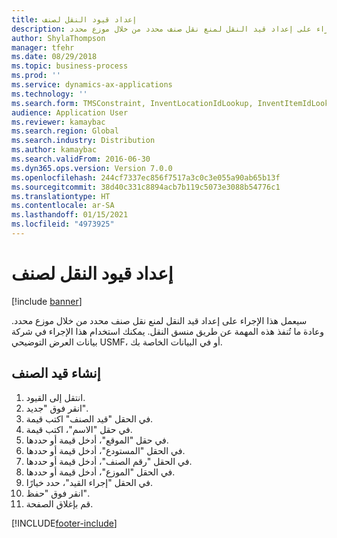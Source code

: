 ```yaml
---
title: إعداد قيود النقل لصنف
description: سيعمل هذا الإجراء على إعداد قيد النقل لمنع نقل صنف محدد من خلال موزع محدد.
author: ShylaThompson
manager: tfehr
ms.date: 08/29/2018
ms.topic: business-process
ms.prod: ''
ms.service: dynamics-ax-applications
ms.technology: ''
ms.search.form: TMSConstraint, InventLocationIdLookup, InventItemIdLookupSimple
audience: Application User
ms.reviewer: kamaybac
ms.search.region: Global
ms.search.industry: Distribution
ms.author: kamaybac
ms.search.validFrom: 2016-06-30
ms.dyn365.ops.version: Version 7.0.0
ms.openlocfilehash: 244cf7337ec856f7517a3c0c3e055a90ab65b13f
ms.sourcegitcommit: 38d40c331c8894acb7b119c5073e3088b54776c1
ms.translationtype: HT
ms.contentlocale: ar-SA
ms.lasthandoff: 01/15/2021
ms.locfileid: "4973925"
---
```

# <a name="set-up-transportation-constraints-for-an-item"></a>إعداد قيود النقل لصنف

[!include [banner](../../includes/banner.md)]

سيعمل هذا الإجراء على إعداد قيد النقل لمنع نقل صنف محدد من خلال موزع محدد. وعادة ما تُنفذ هذه المهمة عن طريق منسق النقل. يمكنك استخدام هذا الإجراء في شركة بيانات العرض التوضيحي USMF، أو في البيانات الخاصة بك.


## <a name="create-an-item-constaint"></a>إنشاء قيد الصنف
1. انتقل إلى القيود.
2. انقر فوق "جديد".
3. في الحقل "قيد الصنف" اكتب قيمة.
4. في حقل "الاسم"، اكتب قيمة.
5. في حقل "الموقع"، أدخل قيمة أو حددها.
6. في الحقل "المستودع"، أدخل قيمة أو حددها.
7. في الحقل "رقم الصنف"، أدخل قيمة أو حددها.
8. في الحقل "الموزع"، أدخل قيمة أو حددها.
9. في الحقل "إجراء القيد"، حدد خيارًا.
10. انقر فوق "حفظ".
11. قم بإغلاق الصفحة.



[!INCLUDE[footer-include](../../../includes/footer-banner.md)]